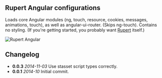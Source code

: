## Rupert Angular configurations

Loads core Angular modules (ng, touch, resource, cookies, messages,
animations, touch), as well as angular-ui-router. (Skips ng-touch). Contains no
styling. (If you're getting started, you probably want [Rupert](https://github.com/RupertJS/rupert#rupert) itself.)

![Rupert
Angular](https://cdn.rawgit.com/DavidSouther/rupert/master/src/assets/logos/Rupert_Angular.svg)


## Changelog

* **0.0.3** *2014-11-03* Use stasset script types correctly.
* **0.0.1** *2014-10* Initial commit.

